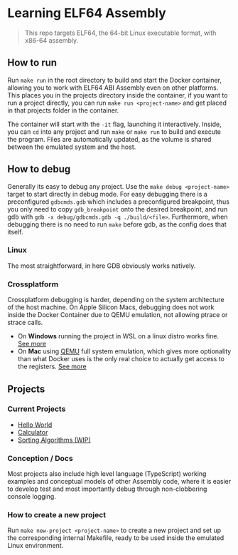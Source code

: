 # Learning ELF64 Assembly

> This repo targets ELF64, the 64-bit Linux executable format, with x86-64 assembly.

## How to run

Run `make run` in the root directory to build and start the Docker container, allowing you to work with ELF64 ABI Assembly even on other platforms.
This places you in the projects directory inside the container, if you want to run a project directly, you can run `make run <project-name>` and get placed in that projects folder in the container.

The container will start with the `-it` flag, launching it interactively.
Inside, you can `cd` into any project and run `make` or `make run` to build and execute the program.
Files are automatically updated, as the volume is shared between the emulated system and the host.

## How to debug

Generally its easy to debug any project. Use the `make debug <project-name>` target to start directly in debug mode.
For easy debugging there is a preconfigured `gdbcmds.gdb` which includes a preconfigured breakpoint, thus you only need to copy `gdb_breakpoint` onto the desired breakpoint, and run gdb with `gdb -x debug/gdbcmds.gdb -q ./build/<file>`.
Furthermore, when debugging there is no need to run `make` before gdb, as the config does that itself.

### Linux

The most straightforward, in here GDB obviously works natively.

### Crossplatform

Crossplatform debugging is harder, depending on the system architecture of the host machine. On Apple Silicon Macs, debugging does not work inside the Docker Container due to QEMU emulation, not allowing ptrace or strace calls.

- On **Windows** running the project in WSL on a linux distro works fine. [See more](./docs/gdb-windows.md)
- On **Mac** using [QEMU](https://www.qemu.org/) full system emulation, which gives more optionality than what Docker uses is the only real choice to actually get access to the registers. [See more](./docs/gdb-mac.md)

## Projects

### Current Projects

- [Hello World](./projects/hello/)
- [Calculator](./projects/calculator/)
- [Sorting Algorithms (WIP)](./projects/sorting-algorithms/)

### Conception / Docs

Most projects also include high level language (TypeScript) working examples and conceptual models of other Assembly code, where it is easier to develop test and most importantly debug through non-clobbering console logging.

### How to create a new project

Run `make new-project <project-name>` to create a new project and set up the corresponding internal Makefile, ready to be used inside the emulated Linux environment.
